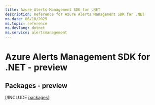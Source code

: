 ```yaml
---
title: Azure Alerts Management SDK for .NET
description: Reference for Azure Alerts Management SDK for .NET
ms.date: 06/10/2025
ms.topic: reference
ms.devlang: dotnet
ms.service: alertsmanagement
---
```

# Azure Alerts Management SDK for .NET - preview
## Packages - preview
[!INCLUDE [packages](alerts-management-index.md)]